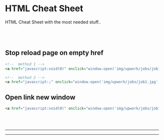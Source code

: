 # HTML Cheat Sheet
HTML Cheat Sheet with the most needed stuff..
<br />
<br />
<br />
<br />



## Stop reload page on empty href
```html
<!--  method 1 -->
<a href="javascript:void(0)" onclick="window.open('img/upwork/jobs/job1.jpg', '_blank');">view contract</a>

<!--  method 2 -->
<a href="javascript:;" onclick="window.open('img/upwork/jobs/job1.jpg', '_blank');">view contract</a>
```  

## Open link new window
```html
<a href="javascript:void(0)" onclick="window.open('img/upwork/jobs/job1.jpg', '_blank', 'location=yes,height=$(window).height(),width=$(window).width(),scrollbars=yes,status=yes');">view contract</a>
``` 

<br />
<br />


 _____________________________________________________
 _____________________________________________________


<br />
<br />
